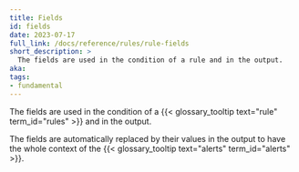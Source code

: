 ```yaml
---
title: Fields
id: fields
date: 2023-07-17
full_link: /docs/reference/rules/rule-fields
short_description: >
  The fields are used in the condition of a rule and in the output.
aka:
tags:
- fundamental
---
```

The fields are used in the condition of a {{< glossary_tooltip text="rule" term_id="rules" >}} and in the output.

<!--more-->
The fields are automatically replaced by their values in the output to have the whole context of the {{< glossary_tooltip text="alerts" term_id="alerts" >}}.